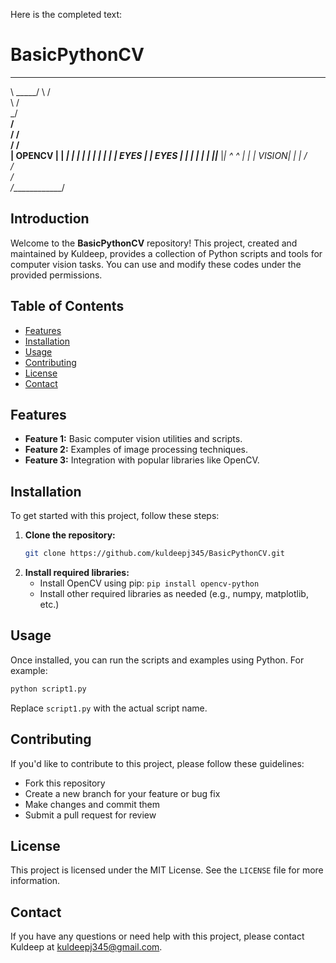 Here is the completed text:

# BasicPythonCV

___________
\       _____/
  \     /      \
   \   /        \
    \_/          \
   __/          __\
  /            /    \
 /            /      \
|   OPENCV    |      |
 _|         _|      |
| |       | |       |
| |  EYES  | |  EYES  |
| |       | |       |
|_|_____ |_|
        ^     ^
        |     |
        |  VISION|
        |_     _|
       /         \
      /           \
     /             \
    /_____________/

## Introduction

Welcome to the **BasicPythonCV** repository! This project, created and maintained by Kuldeep, provides a collection of Python scripts and tools for computer vision tasks. You can use and modify these codes under the provided permissions.

## Table of Contents

- [Features](#features)
- [Installation](#installation)
- [Usage](#usage)
- [Contributing](#contributing)
- [License](#license)
- [Contact](#contact)

## Features

- **Feature 1:** Basic computer vision utilities and scripts.
- **Feature 2:** Examples of image processing techniques.
- **Feature 3:** Integration with popular libraries like OpenCV.

## Installation

To get started with this project, follow these steps:

1. **Clone the repository:**
   ```bash
   git clone https://github.com/kuldeepj345/BasicPythonCV.git
   ```
2. **Install required libraries:**
   - Install OpenCV using pip: `pip install opencv-python`
   - Install other required libraries as needed (e.g., numpy, matplotlib, etc.)

## Usage

Once installed, you can run the scripts and examples using Python. For example:
```python
python script1.py
```
Replace `script1.py` with the actual script name.

## Contributing

If you'd like to contribute to this project, please follow these guidelines:

* Fork this repository
* Create a new branch for your feature or bug fix
* Make changes and commit them
* Submit a pull request for review

## License

This project is licensed under the MIT License. See the `LICENSE` file for more information.

## Contact

If you have any questions or need help with this project, please contact Kuldeep at [kuldeepj345@gmail.com](mailto:kuldeepj345@gmail.com).

